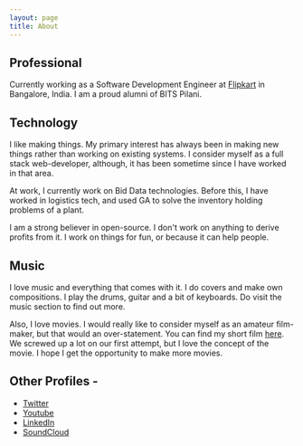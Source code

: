 ```yaml
---
layout: page
title: About
---
```

## Professional
Currently working as a Software Development Engineer at [Flipkart](www.flipkart.com) in Bangalore, India. I am a proud alumni of BITS Pilani.

## Technology
I like making things. My primary interest has always been in making new things rather than working on existing systems. I consider myself as a full stack web-developer, although, it has been sometime since I have worked in that area. 

At work, I currently work on Bid Data technologies. Before this, I have worked in logistics tech, and used GA to solve the inventory holding problems of a plant.

I am a strong believer in open-source. I don't work on anything to derive profits from it. I work on things for fun, or because it can help people.

## Music
I love music and everything that comes with it. I do covers and make own compositions. I play the drums, guitar and a bit of keyboards. Do visit the music section to find out more.

Also, I love movies. I would really like to consider myself as an amateur film-maker, but that would an over-statement. You can find my short film <a href="https://youtu.be/BKbS-rZXgU0" target="_blank">here</a>. We screwed up a lot on our first attempt, but I love the concept of the movie. I hope I get the opportunity to make more movies.

## Other Profiles - 
* [Twitter](http://www.twitter.com/AA_isnowonline)
* [Youtube](https://www.youtube.com/user/classicguy1992/feed)
* [LinkedIn](https://in.linkedin.com/in/akashagrahari)
* [SoundCloud](https://soundcloud.com/akash-agrahari)
